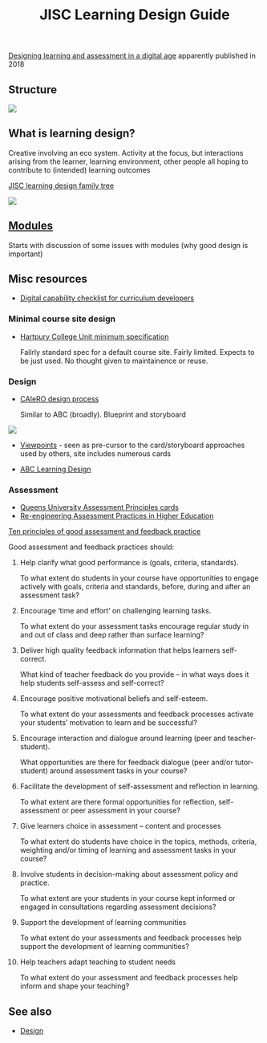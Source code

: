 ﻿---
backlinks:
- title: Design
  url: /memex/sense/Design/design.html
title: JISC Learning Design Guide
---
[Designing learning and assessment in a digital age](https://www.jisc.ac.uk/guides/designing-learning-and-assessment-in-a-digital-age) apparently published in 2018

## Structure

![](https://djon.es/assets/memex/sense/Design/pics/jisc-overview.png)

## What is learning design?

Creative involving an eco system. Activity at the focus, but interactions arising from the learner, learning environment, other people all hoping to contribute to (intended) learning outcomes

[JISC learning design family tree](https://repository.jisc.ac.uk/6728/1/Learning_Design_Family_Tree_i2.pdf)

![](https://djon.es/assets/memex/sense/Design/pics/learningDesignModel.png)


## [Modules](https://www.jisc.ac.uk/guides/designing-learning-and-assessment-in-a-digital-age/modules)

Starts with discussion of some issues with modules (why good design is important)

## Misc resources

- [Digital capability checklist for curriculum developers](https://repository.jisc.ac.uk/6694/1/DigicapCurriculumDevChecklist.pdf)

### Minimal course site design

- [Hartpury College Unit minimum specification](https://repository.jisc.ac.uk/6719/1/Hartpuryunitspec.pdf)

	Failrly standard spec for a default course site. Fairly limited. Expects to be just used. No thought given to maintainence or reuse.


### Design

- [CAIeRO design process](https://blogs.northampton.ac.uk/learntech/2014/12/24/demystifying-the-caiero/)

	Similar to ABC (broadly). Blueprint and storyboard

![](https://djon.es/assets/memex/sense/Design/pics/CAIeRO-schedule.png)

- [Viewpoints](https://ulster.atlassian.net/wiki/spaces/VIEW/overview) - seen as pre-cursor to the card/storyboard approaches used by others, site includes numerous cards

- [ABC Learning Design](https://abc-ld.org)

### Assessment

- [Queens University Assessment Principles cards](https://repository.jisc.ac.uk/6722/1/QueensUniveristyA5_Principles_Cards.pdf)
- [Re-engineering Assessment Practices in Higher Education](https://www.reap.ac.uk/)

[Ten principles of good assessment and feedback practice](https://www.reap.ac.uk/reap/public/papers/Principles_of_good_assessment_and_feedback.pdf)

Good assessment and feedback practices should:

1. Help clarify what good performance is (goals, criteria, standards).

	To what extent do students in your course have opportunities to engage actively with goals, criteria and standards, before, during and after an assessment task?

2. Encourage ‘time and effort’ on challenging learning tasks.

	To what extent do your assessment tasks encourage regular study in and out of class and deep rather than surface learning?

3. Deliver high quality feedback information that helps learners self-correct.

	What kind of teacher feedback do you provide – in what ways does it help students self-assess and self-correct?

4. Encourage positive motivational beliefs and self-esteem.

	To what extent do your assessments and feedback processes activate your students’ motivation to learn and be successful?

5. Encourage interaction and dialogue around learning (peer and teacher-student).

	What opportunities are there for feedback dialogue (peer and/or tutor-student) around assessment tasks in your course?

6. Facilitate the development of self-assessment and reflection in learning.

	To what extent are there formal opportunities for reflection, self-assessment or peer assessment in your course?

7. Give learners choice in assessment – content and processes

	To what extent do students have choice in the topics, methods, criteria, weighting and/or timing of learning and assessment tasks in your course?

8. Involve students in decision-making about assessment policy and practice.

	To what extent are your students in your course kept informed or engaged in consultations regarding assessment decisions?

9. Support the development of learning communities

	To what extent do your assessments and feedback processes help support the development of learning communities?

10. Help teachers adapt teaching to student needs

	To what extent do your assessment and feedback processes help inform and shape your teaching?

## See also

- [Design](design.md)